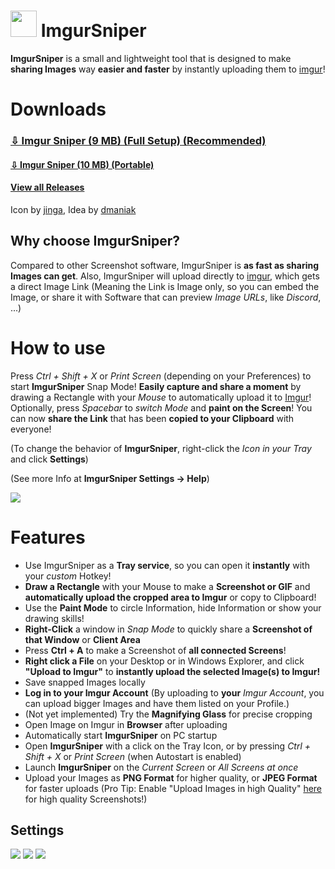 # <img src="https://raw.githubusercontent.com/mrousavy/ImgurSniper/master/ImgurSniper.UI/Resources/Logo.png" width="42"> ImgurSniper

**ImgurSniper** is a small and lightweight tool that is designed to make **sharing Images** way **easier and faster** by instantly uploading them to [imgur](http://www.imgur.com)!

# Downloads
### [⇩ Imgur Sniper (9 MB) (Full Setup) (Recommended)](https://github.com/mrousavy/ImgurSniper/blob/master/Downloads/ImgurSniperSetup.zip?raw=true)
#### [⇩ Imgur Sniper (10 MB) (Portable)](https://github.com/mrousavy/ImgurSniper/blob/master/Downloads/ImgurSniper.zip?raw=true)
#### [View all Releases](https://github.com/mrousavy/ImgurSniper/releases)
Icon by [jinga](http://jinga.at), Idea by [dmaniak](http://github.com/dmaniak)

## Why choose ImgurSniper?
Compared to other Screenshot software, ImgurSniper is **as fast as sharing Images can get**. Also, ImgurSniper will upload directly to [imgur](http://www.imgur.com), which gets a direct Image Link 
(Meaning the Link is Image only, so you can embed the Image, or share it with Software that can preview _Image URLs_, like _Discord_, ...)

# How to use
Press _Ctrl + Shift + X_ or _Print Screen_ (depending on your Preferences) to start **ImgurSniper** Snap Mode!
**Easily capture and share a moment** by drawing a Rectangle with your _Mouse_ to automatically upload it to [Imgur](http://www.imgur.com)!
Optionally, press _Spacebar_ to _switch Mode_ and **paint on the Screen**!
You can now **share the Link** that has been **copied to your Clipboard** with everyone!

(To change the behavior of **ImgurSniper**, right-click the _Icon in your Tray_ and click **Settings**)

(See more Info at **ImgurSniper Settings -> Help**)

<img src="https://raw.githubusercontent.com/mrousavy/ImgurSniper/master/ImgurSniper.UI/Resources/SnipeDemo.gif">

# Features

- Use ImgurSniper as a **Tray service**, so you can open it **instantly** with your _custom_ Hotkey!
- **Draw a Rectangle** with your Mouse to make a **Screenshot or GIF** and **automatically upload the cropped area to Imgur** or copy to Clipboard!
- Use the **Paint Mode** to circle Information, hide Information or show your drawing skills!
- **Right-Click** a window in _Snap Mode_ to quickly share a **Screenshot of that Window** or **Client Area**
- Press **Ctrl + A** to make a Screenshot of **all connected Screens**!
- **Right click a File** on your Desktop or in Windows Explorer, and click **"Upload to Imgur"** to **instantly upload the selected Image(s) to Imgur!**
- Save snapped Images locally
- **Log in to your Imgur Account** (By uploading to **your** _Imgur Account_, you can upload bigger Images and have them listed on your Profile.)
- (Not yet implemented) Try the **Magnifying Glass** for precise cropping
- Open Image on Imgur in **Browser** after uploading
- Automatically start **ImgurSniper** on PC startup
- Open **ImgurSniper** with a click on the Tray Icon, or by pressing _Ctrl + Shift + X_ or _Print Screen_ (when Autostart is enabled)
- Launch **ImgurSniper** on the _Current Screen_ or _All Screens at once_
- Upload your Images as **PNG Format** for higher quality, or **JPEG Format** for faster uploads (Pro Tip: Enable "Upload Images in high Quality" [here](https://imgur.com/account/settings) for high quality Screenshots!)

## Settings
<img src="http://i.imgur.com/P6x8uMc.png">

<img src="http://i.imgur.com/3996TB7.png">

<img src="http://i.imgur.com/FSeCfjV.png">
